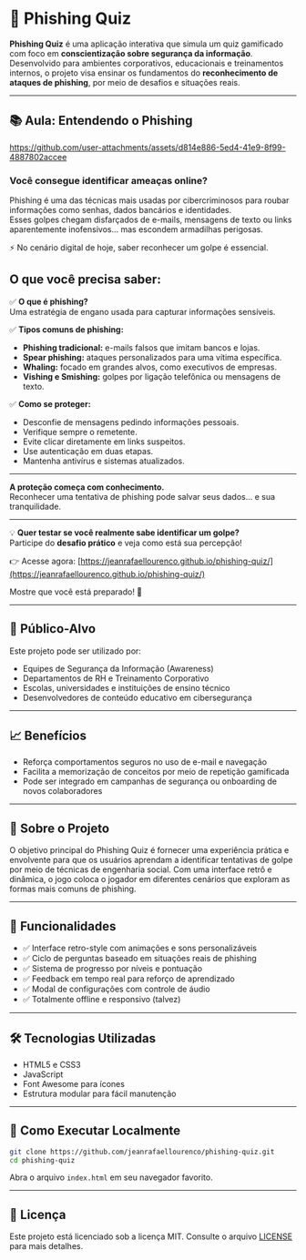 # 🎯 Phishing Quiz

**Phishing Quiz** é uma aplicação interativa que simula um quiz gamificado com foco em **conscientização sobre segurança da informação**. Desenvolvido para ambientes corporativos, educacionais e treinamentos internos, o projeto visa ensinar os fundamentos do **reconhecimento de ataques de phishing**, por meio de desafios e situações reais.

---

## 📚 Aula: Entendendo o Phishing


https://github.com/user-attachments/assets/d814e886-5ed4-41e9-8f99-4887802accee


### Você consegue identificar ameaças online?

Phishing é uma das técnicas mais usadas por cibercriminosos para roubar informações como senhas, dados bancários e identidades.  
Esses golpes chegam disfarçados de e-mails, mensagens de texto ou links aparentemente inofensivos... mas escondem armadilhas perigosas.

⚡ No cenário digital de hoje, saber reconhecer um golpe é essencial.

## O que você precisa saber:

✅ **O que é phishing?**  
Uma estratégia de engano usada para capturar informações sensíveis.

✅ **Tipos comuns de phishing:**  
- **Phishing tradicional:** e-mails falsos que imitam bancos e lojas.  
- **Spear phishing:** ataques personalizados para uma vítima específica.  
- **Whaling:** focado em grandes alvos, como executivos de empresas.  
- **Vishing e Smishing:** golpes por ligação telefônica ou mensagens de texto.

✅ **Como se proteger:**  
- Desconfie de mensagens pedindo informações pessoais.  
- Verifique sempre o remetente.  
- Evite clicar diretamente em links suspeitos.  
- Use autenticação em duas etapas.  
- Mantenha antivírus e sistemas atualizados.

---

**A proteção começa com conhecimento.**  
Reconhecer uma tentativa de phishing pode salvar seus dados... e sua tranquilidade.

---

💡 **Quer testar se você realmente sabe identificar um golpe?**  
Participe do **desafio prático** e veja como está sua percepção!

👉 Acesse agora: [https://jeanrafaellourenco.github.io/phishing-quiz/](https://jeanrafaellourenco.github.io/phishing-quiz/)

Mostre que você está preparado! 🚀

---

## 🎯 Público-Alvo

Este projeto pode ser utilizado por:

- Equipes de Segurança da Informação (Awareness)
- Departamentos de RH e Treinamento Corporativo
- Escolas, universidades e instituições de ensino técnico
- Desenvolvedores de conteúdo educativo em cibersegurança

---

## 📈 Benefícios

- Reforça comportamentos seguros no uso de e-mail e navegação
- Facilita a memorização de conceitos por meio de repetição gamificada
- Pode ser integrado em campanhas de segurança ou onboarding de novos colaboradores

---

## 📘 Sobre o Projeto

O objetivo principal do Phishing Quiz é fornecer uma experiência prática e envolvente para que os usuários aprendam a identificar tentativas de golpe por meio de técnicas de engenharia social. Com uma interface retrô e dinâmica, o jogo coloca o jogador em diferentes cenários que exploram as formas mais comuns de phishing.

---

## 🚀 Funcionalidades

- ✅ Interface retro-style com animações e sons personalizáveis
- ✅ Ciclo de perguntas baseado em situações reais de phishing
- ✅ Sistema de progresso por níveis e pontuação
- ✅ Feedback em tempo real para reforço de aprendizado
- ✅ Modal de configurações com controle de áudio
- ✅ Totalmente offline e responsivo (talvez)

---

## 🛠 Tecnologias Utilizadas

- HTML5 e CSS3
- JavaScript
- Font Awesome para ícones
- Estrutura modular para fácil manutenção

---

## 📂 Como Executar Localmente

```bash
git clone https://github.com/jeanrafaellourenco/phishing-quiz.git
cd phishing-quiz
```

Abra o arquivo `index.html` em seu navegador favorito.

---

## 📄 Licença

Este projeto está licenciado sob a licença MIT. Consulte o arquivo [LICENSE](LICENSE) para mais detalhes.
